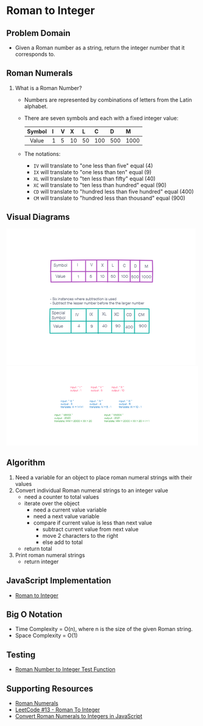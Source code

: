 # Roman to Integer

## Problem Domain 
- Given a Roman number as a string, return the integer number that it corresponds to.

## Roman Numerals
1. What is a Roman Number?
    - Numbers are represented by combinations of letters from the Latin alphabet. 
    - There are seven symbols and each with a fixed integer value: 

      | Symbol 	| I 	| V 	| X  	| L  	| C   	| D   	| M    	|
      |:------:	|---	|---	|----	|----	|-----	|-----	|------	|
      |  Value 	| 1 	| 5 	| 10 	| 50 	| 100 	| 500 	| 1000 	|

    - The notations:
      - `IV` will translate to "one less than five" equal (4) 
      - `IX` will translate to "one less than ten" equal (9)
      - `XL` will translate to "ten less than fifty" equal (40)
      - `XC` will translate to "ten less than hundred" equal (90)
      - `CD` will translate to "hundred less than five hundred" equal (400)
      - `CM` will translate to "hundred less than thousand" equal (900)

## Visual Diagrams
![Roman Numbers to Integer Image](romanImage.png)
![Roman Numbers to Integer Input and Output](romanImage2.png)

## Algorithm
1. Need a variable for an object to place roman numeral strings with their values
2. Convert individual Roman numeral strings to an integer value
    - need a counter to total values
    - iterate over the object
      - need a current value variable
      - need a next value variable
      - compare if current value is less than next value 
        - subtract current value from next value
        - move 2 characters to the right
        - else add to total
    - return total
3. Print roman numeral strings
    - return integer

## JavaScript Implementation
- [Roman to Integer](romanToInteger.js)

## Big O Notation 
- Time Complexity = O(n), where n is the size of the given Roman string.
- Space Complexity = O(1)

## Testing
- [Roman Number to Integer Test Function](/__tests__/romanToIngeter.test.js)

## Supporting Resources 
- [Roman Numerals](https://en.wikipedia.org/wiki/Roman_numerals)
- [LeetCode #13 - Roman To Integer](https://redquark.org/leetcode/0013-roman-to-integer/)
- [Convert Roman Numerals to Integers in JavaScript](https://javascript.plainenglish.io/algorithms-101-convert-roman-numerals-to-integers-in-javascript-d3aba86a43d4)



